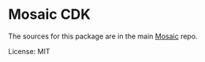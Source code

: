 Mosaic CDK
=======

The sources for this package are in the main [Mosaic](https://github.com/positive-js/mosaic) repo.

License: MIT
